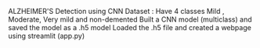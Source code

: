 ALZHEIMER'S Detection using CNN
Dataset :  Have 4 classes Mild , Moderate, Very mild and non-demented
Built a CNN model (multiclass) and saved the model as a .h5 model
Loaded the .h5 file and created a webpage using streamlit (app.py)
